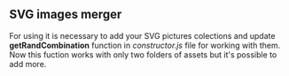 ## SVG images merger
For using it is necessary to add your SVG pictures colections and update **getRandCombination** function in *constructor.js* file for working with them. Now this fuction works with only two folders of assets but it's possible to add more.
